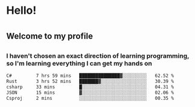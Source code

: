 
<h1>Hello!<h1>
<h2>Welcome to my profile<h2>
<h3>I haven't chosen an exact direction of learning programming, so I'm learning everything I can get my hands on</h3>

<!--START_SECTION:waka-->

```txt
C#         7 hrs 59 mins   ███████████████▓░░░░░░░░░   62.52 %
Rust       3 hrs 52 mins   ███████▓░░░░░░░░░░░░░░░░░   30.39 %
csharp     33 mins         █░░░░░░░░░░░░░░░░░░░░░░░░   04.31 %
JSON       15 mins         ▓░░░░░░░░░░░░░░░░░░░░░░░░   02.06 %
Csproj     2 mins          ░░░░░░░░░░░░░░░░░░░░░░░░░   00.35 %
```

<!--END_SECTION:waka-->
